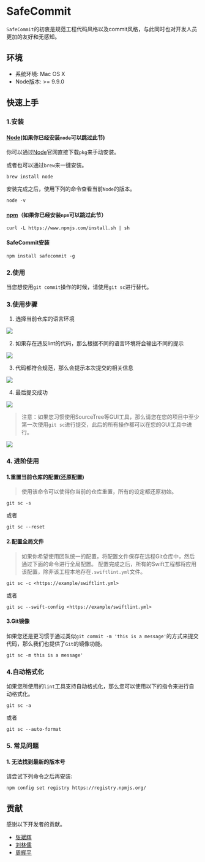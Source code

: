 # SafeCommit

`SafeCommit`的初衷是规范工程代码风格以及commit风格，与此同时也对开发人员更加的友好和无感知。

## 环境

* 系统环境: Mac OS X
* Node版本: >= 9.9.0

## 快速上手

### 1.安装

#### [Node](https://nodejs.org/)(如果你已经安装`node`可以跳过此节)

你可以通过[Node](https://nodejs.org/)官网直接下载`pkg`来手动安装。

或者也可以通过`brew`来一键安装。

```
brew install node
```

安装完成之后，使用下列的命令查看当前`Node`的版本。

```
node -v
```

#### [npm](https://github.com/npm/cli)（如果你已经安装`npm`可以跳过此节）

```
curl -L https://www.npmjs.com/install.sh | sh
```

#### SafeCommit安装

```
npm install safecommit -g
```

### 2.使用

当您想使用`git commit`操作的时候，请使用`git sc`进行替代。

### 3.使用步骤

1. 选择当前仓库的语言环境

![](https://git.souche-inc.com/destiny/safecommit/raw/master/screenshots/demo-1.png)

2. 如果存在违反lint的代码，那么根据不同的语言环境将会输出不同的提示

![](https://git.souche-inc.com/destiny/safecommit/raw/master/screenshots/demo-2.png)

3. 代码都符合规范，那么会提示本次提交的相关信息

![](https://git.souche-inc.com/destiny/safecommit/raw/master/screenshots/demo-3.png)

4. 最后提交成功

![](https://git.souche-inc.com/destiny/safecommit/raw/master/screenshots/demo-4.png)
 
 > 注意：如果您习惯使用SourceTree等GUI工具，那么请您在您的项目中至少第一次使用`git sc`进行提交，此后的所有操作都可以在您的GUI工具中进行。

 ![](https://git.souche-inc.com/destiny/safecommit/raw/master/screenshots/gui-report.png)


### 4. 进阶使用

#### 1.重置当前仓库的配置(还原配置)

> 使用该命令可以使得你当前的仓库重置，所有的设定都还原初始。

```
git sc -s
```
或者
```
git sc --reset
```

#### 2.配置全局文件

> 如果你希望使用团队统一的配置，将配置文件保存在远程Git仓库中，然后通过下面的命令进行全局配置。
> 配置完成之后，所有的Swift工程都将应用该配置，除非该工程本地存在`.swiftlint.yml`文件。

```
git sc -c <https://example/swiftlint.yml>
```
或者
```
git sc --swift-config <https://example/swiftlint.yml>
```

#### 3.Git镜像

如果您还是更习惯于通过类似`git commit -m 'this is a message'`的方式来提交代码，那么我们也提供了`Git`的镜像功能。

```
git sc -m this is a message'
```


### 4.自动格式化

如果您所使用的`lint`工具支持自动格式化，那么您可以使用以下的指令来进行自动格式化。

```
git sc -a
```
或者
```
git sc --auto-format
```

### 5. 常见问题

#### 1. 无法找到最新的版本号

请尝试下列命令之后再安装:
```
npm config set registry https://registry.npmjs.org/
```

## 贡献

感谢以下开发者的贡献。

* [张斌辉](zhangbinhui@souche.com)
* [刘林儒](liulinru@souche.com)
* [周辉平](zhouhuiping@souche.com)